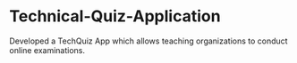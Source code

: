 # Technical-Quiz-Application
Developed a TechQuiz App which allows teaching organizations to conduct online examinations.
